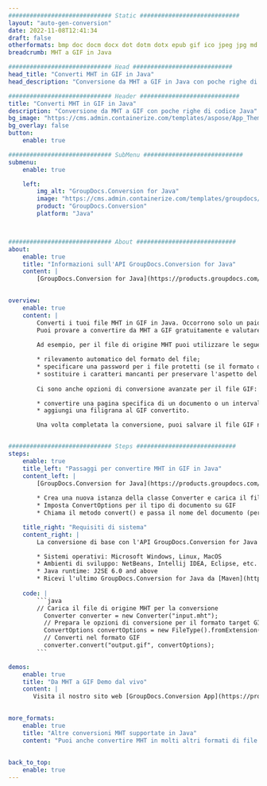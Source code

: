 ```yaml
---
############################# Static ############################
layout: "auto-gen-conversion"
date: 2022-11-08T12:41:34
draft: false
otherformats: bmp doc docm docx dot dotm dotx epub gif ico jpeg jpg md odt ott pdf png psd rtf tex tif tiff txt xps
breadcrumb: MHT a GIF in Java

############################# Head ############################
head_title: "Converti MHT in GIF in Java"
head_description: "Conversione da MHT a GIF in Java con poche righe di codice. Converti oltre 160 formati di file utilizzando l'API di conversione dei documenti GroupDocs per Java"

############################# Header ############################
title: "Converti MHT in GIF in Java"
description: "Conversione da MHT a GIF con poche righe di codice Java"
bg_image: "https://cms.admin.containerize.com/templates/aspose/App_Themes/V3/images/bg/header1.png"
bg_overlay: false
button:
    enable: true

############################# SubMenu ############################
submenu:
    enable: true

    left:
        img_alt: "GroupDocs.Conversion for Java"
        image: "https://cms.admin.containerize.com/templates/groupdocs/images/product-logos/90x90-noborder/groupdocs-conversion-java.png"
        product: "GroupDocs.Conversion"
        platform: "Java"



############################# About ############################
about:
    enable: true
    title: "Informazioni sull'API GroupDocs.Conversion for Java"
    content: |
        [GroupDocs.Conversion for Java](https://products.groupdocs.com/conversion/java/) è un'API di conversione di formati di file avanzata per la conversione tra formati di immagini e documenti popolari come Microsoft Office, OpenDocument, PDF, HTML, e-mail, CAD. e molto altro ancora con poche righe di codice. L'API nativa rileva automaticamente i formati dei documenti originali e offre molte opzioni per personalizzare i documenti convertiti. Insieme alla funzione di estrazione delle informazioni da un documento, supporta anche la memorizzazione nella cache dei risultati della conversione sul disco locale per impostazione predefinita. Tuttavia, qualsiasi tipo di archiviazione della cache può essere supportato implementando le interfacce appropriate: Amazon S3, Dropbox, Google Drive, Windows Azure, Reddis o qualsiasi altro.
    

overview:
    enable: true
    content: |
        Converti i tuoi file MHT in GIF in Java. Occorrono solo un paio di righe di codice Java su qualsiasi piattaforma di tua scelta, come Windows, Linux, macOS.
        Puoi provare a convertire da MHT a GIF gratuitamente e valutare la qualità dei risultati della conversione. Insieme a semplici script di conversione file, puoi provare opzioni più sofisticate per caricare il file sorgente MHT e memorizzare l'output GIF. 
        
        Ad esempio, per il file di origine MHT puoi utilizzare le seguenti opzioni di caricamento:

        * rilevamento automatico del formato del file;
        * specificare una password per i file protetti (se il formato del file lo supporta);
        * sostituire i caratteri mancanti per preservare l'aspetto del documento.
        
        Ci sono anche opzioni di conversione avanzate per il file GIF:

        * convertire una pagina specifica di un documento o un intervallo di pagine;
        * aggiungi una filigrana al GIF convertito.

        Una volta completata la conversione, puoi salvare il file GIF nel tuo percorso file locale o in qualsiasi archivio di terze parti come FTP, Amazon S3, Google Drive, Dropbox ecc. Nota: per convertire MHT a GIF, non è necessario installare alcun software aggiuntivo, come MS Office, Open Office, Adobe Acrobat Reader ecc.


############################# Steps ############################
steps:
    enable: true
    title_left: "Passaggi per convertire MHT in GIF in Java"
    content_left: |
        [GroupDocs.Conversion for Java](https://products.groupdocs.com/conversion/java/) consente agli sviluppatori di convertire facilmente il file MHT in GIF con poche righe di codice.
        
        * Crea una nuova istanza della classe Converter e carica il file MHT con il percorso completo
        * Imposta ConvertOptions per il tipo di documento su GIF
        * Chiama il metodo convert() e passa il nome del documento (percorso completo) e il formato (GIF) come parametro

    title_right: "Requisiti di sistema"
    content_right: |
        La conversione di base con l'API GroupDocs.Conversion for Java può essere eseguita con poche righe di codice. Le nostre API sono supportate su tutte le principali piattaforme e sistemi operativi. Prima di eseguire il codice seguente, assicurati di avere i seguenti prerequisiti installati sul tuo sistema.

        * Sistemi operativi: Microsoft Windows, Linux, MacOS
        * Ambienti di sviluppo: NetBeans, Intellij IDEA, Eclipse, etc.
        * Java runtime: J2SE 6.0 and above
        * Ricevi l'ultimo GroupDocs.Conversion for Java da [Maven](https://repository.groupdocs.com/webapp/#/artifacts/browse/tree/General/repo/com/groupdocs/groupdocs-conversion)
         
    code: |
        ```java    
        // Carica il file di origine MHT per la conversione
          Converter converter = new Converter("input.mht");
          // Prepara le opzioni di conversione per il formato target GIF
          ConvertOptions convertOptions = new FileType().fromExtension("gif").getConvertOptions();
          // Converti nel formato GIF
          converter.convert("output.gif", convertOptions);
        ```

demos:
    enable: true
    title: "Da MHT a GIF Demo dal vivo"
    content: |
       Visita il nostro sito web [GroupDocs.Conversion App](https://products.groupdocs.app/conversion/family) e prova subito la conversione da MHT a GIF. La demo gratuita ha i seguenti vantaggi
          

more_formats:
    enable: true
    title: "Altre conversioni MHT supportate in Java"
    content: "Puoi anche convertire MHT in molti altri formati di file. Si prega di consultare l'elenco di seguito."
       
       
back_to_top:
    enable: true
---
```

